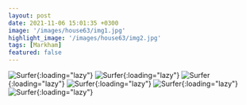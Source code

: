 ```yaml
---
layout: post
date: 2021-11-06 15:01:35 +0300
image: '/images/house63/img1.jpg'
highlight_image: '/images/house63/img2.jpg'
tags: [Markham]
featured: false
---
```


![Surfer]({{site.baseurl}}/images/house63/img3.jpg){:loading="lazy"}
![Surfer]({{site.baseurl}}/images/house63/img4.jpg){:loading="lazy"}
![Surfer]({{site.baseurl}}/images/house63/img5.jpg){:loading="lazy"}
![Surfer]({{site.baseurl}}/images/house63/img6.jpg){:loading="lazy"}
![Surfer]({{site.baseurl}}/images/house63/img7.jpg){:loading="lazy"}
![Surfer]({{site.baseurl}}/images/house63/img8.jpg){:loading="lazy"} 